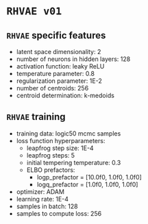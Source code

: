 # `RHVAE v01`

## `RHVAE` specific features

- latent space dimensionality: 2
- number of neurons in hidden layers: 128
- activation function: leaky ReLU
- temperature parameter: 0.8
- regularization parameter: 1E-2
- number of centroids: 256
- centroid determination: k-medoids

## `RHVAE` training

- training data: logic50 mcmc samples
- loss function hyperparameters:
    - leapfrog step size: 1E-4
    - leapfrog steps: 5
    - initial tempering temperature: 0.3
    - ELBO prefactors:
        - logp_prefactor = [10.0f0, 1.0f0, 1.0f0]
        - logq_prefactor = [1.0f0, 1.0f0, 1.0f0]
- optimizer: ADAM
- learning rate: 1E-4
- samples in batch: 128
- samples to compute loss: 256
